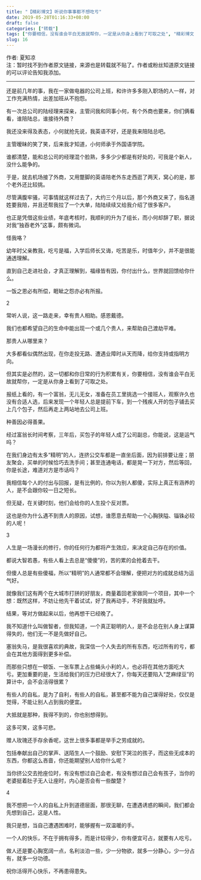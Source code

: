 ```yaml
---
title: "【精彩博文】听说你事事都不想吃亏"
date: 2019-05-28T01:16:33+08:00
draft: false
categories: ["转载"]
tags: ["你要相信，没有谁会平白无故就帮你，一定是从你身上看到了可取之处", "精彩博文", "听说你事事都不想吃亏"]
slug: 16
---
```




作者: 夏知凉   
 注：暂时找不到作者原文链接，来源也是转载就不贴了。作者或粉丝知道原文链接的可以评论告知我添加。

------



还是前几年的事，我在一家做电器的公司上班，和许许多多刚入职场的人一样，对工作充满热情，出差加班从不抱怨。﻿﻿

有一次总公司的陆经理来探亲，主管问我和同事小何，有个外商也要来，你们俩看看，谁陪陆总，谁接待外商？﻿﻿

我还没来得及表态，小何就抢先说，我英语不好，还是我来陪陆总吧。﻿﻿

主管暧昧的笑了笑，后来我才知道，小何师承于外国语学院。

谁都清楚，能和总公司的经理混个脸熟，多多少少都是有好处的，可我是个新人，没什么能争的。﻿﻿

于是，就去机场接了外商，又用蹩脚的英语陪老外东走西逛了两天，窝心的是，那个老外还比较挑。﻿﻿

尽管满腹牢骚，可事情就这样过去了，大约三个月以后，那个外商又来了，指名道姓要我陪，并且还帮我拉了一个大单，陆陆续续又给我介绍了很多客户。﻿﻿

也正是凭借这些业绩，年底考核时，我顺利的升为了组长，而小何却辞了职，据说对我‌‌“独吞老外‌‌”这事，颇有微词。﻿﻿

怪我咯？﻿﻿

幼年时父亲教我，吃亏是福，入学后师长又诲，吃苦是乐，时值年少，并不是很能通透理解。﻿﻿

直到自己走进社会，才真正理解到，福缘皆有因，你付出什么，世界就回馈给你什么。﻿﻿

一饭之恩必有所偿，睚眦之怨亦必有所报。﻿﻿

2

常听人说，这一路走来，幸有贵人相助。感恩戴德。﻿﻿

我们也都希望自己的生命中能出现一个或几个贵人，来帮助自己渡劫平难。﻿﻿

那贵人从哪里来？﻿﻿

大多都看似偶然出现，在你走投无路、遭遇业障时从天而降，给你支持或指明方向。﻿﻿

但其实是必然的，这一切都和你日常的行为积累有关，你要相信，没有谁会平白无故就帮你，一定是从你身上看到了可取之处。﻿﻿

报纸上看的，有一个富翁，无儿无女，准备在员工里挑选一个接班人，观察许久也没有合适人选，后来发现一个年轻人总是提前下车，到一个残疾人开的包子铺去买上几个包子，然后再走上两站地去公司上班。﻿﻿

种善因必得善果。﻿﻿

经过富翁长时间考察，三年后，买包子的年轻人成了公司副总，你能说，这是运气吗？﻿﻿

在我们身边有太多‌‌“精明‌‌”的人，连挤公交车都是一直坐后面，因为前排要让座；朋友聚会，买单的时候恰巧去洗手间；甚至连通电话，都是晃一下对方，然后等回，你是长途，难道对方是市话吗？﻿﻿

我相信每个人的付出与回报，是有比例的，你以为别人都傻，实际上真正有涵养的人，是不会跟你较一日之短长。﻿﻿

但无疑，在关键时刻，他们会给你的人生投个反对票。﻿﻿

这也是你为什么遇不到贵人的原因，试想，谁愿意去帮助一个心胸狭隘、锱铢必较的人呢！﻿﻿

3

人生是一场漫长的修行，你的任何行为都将产生效应，来决定自己存在的价值。﻿﻿

都说大智若愚，有些人看上去总是‌‌“傻傻‌‌”的，苦的累的会抢着去干。﻿﻿

但傻人总是有些傻福，所以‌‌“精明‌‌”的人通常都不会理解，便把对方的成就总结为运气好。﻿﻿

就像我们这有两个在大城市打拼的好朋友，商量着回老家做同一个项目，其中一个想：既然这样，不妨让他先干着试试，好了我再动手，不好我就扯呼。﻿﻿

结果，等对方做起来以后，他再想干已经晚了。﻿﻿

我不知道什么叫做智者，但我知道，一个真正聪明的人，是不会总在别人身上谋算得失的，他们无一不是先做好自己。

塞翁失马，是我很喜欢的典故，我深信一个人失去的所有东西，吃过所有的亏，都会在其他方面得到更多补偿。﻿﻿

而那些只想在一顿饭、一张车票上占些蝇头小利的人，也必将在其他方面吃大亏。﻿﻿更加重要的是，生活给我们的压力已经很大了，你每天还要陷入‌‌“芝麻绿豆‌‌”的算计中，会不会活得很累？﻿﻿

有些人的自私，是为了自利，有些人的自私，甚至都不能为自己谋得好处，仅仅是觉得，不能让别人占到我的便宜。﻿﻿

大抵就是那种，我得不到的，你也别想得到。﻿﻿

这多可笑，这多可悲。﻿﻿

赠人玫瑰还手存余香呢，这世上很多事都是举手之劳成就的。﻿﻿

包括奉献出自己的掌声、送陌生人一个鼓励、安慰下哭泣的孩子，而这些无成本的东西，你都这么吝啬，你还能期望别人给你什么呢？﻿﻿

当你挤公交去抢座位时，有没有想过自己会老，有没有想过自己会有孩子，当你的老婆挺着肚子无人让座时，内心是否会有一些酸楚？﻿﻿

4

我不想把一个人的自私上升到道德层面，那很无聊，在遭遇诱惑的瞬间，我们都会先想到自己，这是人性。﻿﻿

我只是想，当自己遭遇困难时，能够握有一双温暖的手。﻿﻿

一个人的快乐，不在于拥有得多，而是计较得少，你有便宜可占，就要有人吃亏。﻿﻿

做人还是要心胸宽阔一点，名利淡泊一些，少一分物欲，就多一分静心，少一分占有，就多一分功德。﻿﻿

祝你活得开心快乐，不再患得患失。